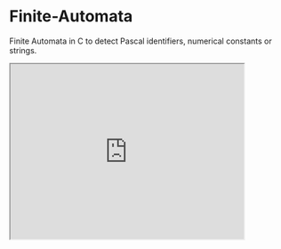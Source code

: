 # Finite-Automata
Finite Automata in C to detect Pascal identifiers, numerical constants or strings.

<iframe width="420" height="315" src="https://youtu.be/jwB6hyn34P8"></iframe>

